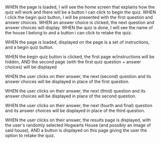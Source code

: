 WHEN the page is loaded, I will see the home screen that explains how the quiz will work and there will be a button I can click to begin the quiz.
	WHEN I click the begin quiz  button, I will be presented with the first question and answer choices.
	WHEN an answer choice is clicked, the next question and answer choices will display.
	WHEN the quiz is done, I will see the name of the house I belong to and a button i can click to retake the quiz.

WHEN the page is loaded, displayed on the page is a set of instructions, and a begin quiz button.

WHEN the begin quiz button is clicked, 
the first page w/instructions will be hidden,
AND the second page (with the first quiz question + answer choices) will be displayed

WHEN the user clicks on their answer,
the next (second) question and its answer choices will be displayed in place of the first question.

WHEN the user clicks on their answer,
the next (third) question and its answer choices will be displayed in place of the second question.

WHEN the user clicks on their answer,
the next (fourth and final) question and its answer choices will be displayed in place of the third question.

WHEN the user clicks on their answer,
the results page is displayed, with the user's randomly selected Hogwarts House (and possibly an image of said house),
AND a button is displayed on this page giving the user the option to retake the quiz.